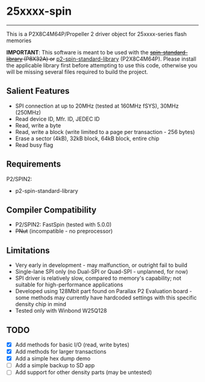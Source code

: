 # 25xxxx-spin
-------------

This is a P2X8C4M64P/Propeller 2 driver object for 25xxxx-series flash memories

**IMPORTANT**: This software is meant to be used with the ~~[spin-standard-library](https://github.com/avsa242/spin-standard-library) (P8X32A) or~~ [p2-spin-standard-library](https://github.com/avsa242/p2-spin-standard-library) (P2X8C4M64P). Please install the applicable library first before attempting to use this code, otherwise you will be missing several files required to build the project.

## Salient Features

* SPI connection at up to 20MHz (tested at 160MHz fSYS), 30MHz (250MHz)
* Read device ID, Mfr. ID, JEDEC ID
* Read, write a byte
* Read, write a block (write limited to a page per transaction - 256 bytes)
* Erase a sector (4kB), 32kB block, 64kB block, entire chip
* Read busy flag

## Requirements

P2/SPIN2:
* p2-spin-standard-library

## Compiler Compatibility

* P2/SPIN2: FastSpin (tested with 5.0.0)
* ~~PNut~~ (incompatible - no preprocessor)

## Limitations

* Very early in development - may malfunction, or outright fail to build
* Single-lane SPI only (no Dual-SPI or Quad-SPI - unplanned, for now)
* SPI driver is relatively slow, compared to memory's capability; not suitable for high-performance applications
* Developed using 128Mbit part found on Parallax P2 Evaluation board - some methods may currently have hardcoded settings with this specific density chip in mind
* Tested only with Winbond W25Q128

## TODO

- [x] Add methods for basic I/O (read, write bytes)
- [x] Add methods for larger transactions
- [x] Add a simple hex dump demo
- [ ] Add a simple backup to SD app
- [ ] Add support for other density parts (may be untested)
